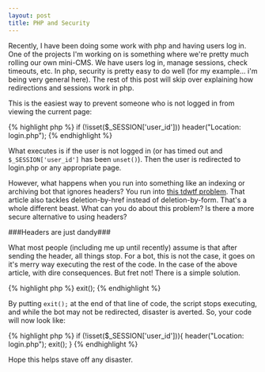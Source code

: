 ```yaml
---
layout: post
title: PHP and Security
---
```

Recently, I have been doing some work with php and having users log in. One of the projects I'm working on is something where we're pretty much rolling our own mini-CMS. We have users log in, manage sessions, check timeouts, etc. In php, security is pretty easy to do well (for my example... i'm being very general here). The rest of this post will skip over explaining how redirections and sessions work in php.

This is the easiest way to prevent someone who is not logged in from viewing the current page:

{% highlight php %}
if (!isset($_SESSION['user_id'])) header("Location: login.php");
{% endhighlight %}

What executes is if the user is not logged in (or has timed out and `$_SESSION['user_id']` has been `unset()`). Then the user is redirected to login.php or any appropriate page.

However, what happens when you run into something like an indexing or archiving bot that ignores headers? You run into [this tdwtf problem][1]. That article also tackles deletion-by-href instead of deletion-by-form. That's a whole different beast. What can you do about this problem? Is there a more secure alternative to using headers?

###Headers are just dandy###

What most people (including me up until recently) assume is that after sending the header, all things stop. For a bot, this is not the case, it goes on it's merry way executing the rest of the code. In the case of the above article, with dire consequences. But fret not! There is a simple solution.

{% highlight php %}
exit();
{% endhighlight %}

By putting `exit();` at the end of that line of code, the script stops executing, and while the bot may not be redirected, disaster is averted. So, your code will now look like:
    
{% highlight php %}
if (!isset($_SESSION['user_id'])){
    header("Location: login.php");
    exit();
}
{% endhighlight %}

Hope this helps stave off any disaster.

[1]: http://thedailywtf.com/Articles/WellIntentioned-Destruction.aspx
